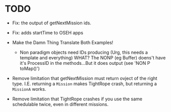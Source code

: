 TODO 
=======


* Fix: the output of getNextMission ids.
* Fix: adds startTime to OSEH apps



* Make the Damn Thing Translate Both Examples!
	

	- Non paradigm objects need IDs producing (Urg, this needs a template and everything)
		WHAT? The NONP (eg Buffer) doens't have it's ProcessID in the methods...But it does output (see 'NON P toMap()')

* Remove limitation that getNextMission must return ovject of the right type. I.E. returning a `Mission` makes TightRope crash, but returning a `MissionA` works.

* Remove limitation that TightRope crashes if you use the same schedulable twice, even in different missions.
